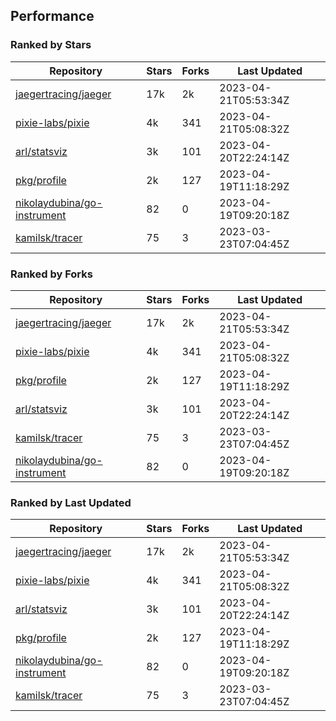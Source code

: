 ## Performance

### Ranked by Stars

| Repository | Stars | Forks | Last Updated |
|------------|-------|-------|--------------|
| [jaegertracing/jaeger](https://github.com/jaegertracing/jaeger) | 17k | 2k | 2023-04-21T05:53:34Z |
| [pixie-labs/pixie](https://github.com/pixie-labs/pixie) | 4k | 341 | 2023-04-21T05:08:32Z |
| [arl/statsviz](https://github.com/arl/statsviz) | 3k | 101 | 2023-04-20T22:24:14Z |
| [pkg/profile](https://github.com/pkg/profile) | 2k | 127 | 2023-04-19T11:18:29Z |
| [nikolaydubina/go-instrument](https://github.com/nikolaydubina/go-instrument) | 82 | 0 | 2023-04-19T09:20:18Z |
| [kamilsk/tracer](https://github.com/kamilsk/tracer) | 75 | 3 | 2023-03-23T07:04:45Z |

### Ranked by Forks

| Repository | Stars | Forks | Last Updated |
|------------|-------|-------|--------------|
| [jaegertracing/jaeger](https://github.com/jaegertracing/jaeger) | 17k | 2k | 2023-04-21T05:53:34Z |
| [pixie-labs/pixie](https://github.com/pixie-labs/pixie) | 4k | 341 | 2023-04-21T05:08:32Z |
| [pkg/profile](https://github.com/pkg/profile) | 2k | 127 | 2023-04-19T11:18:29Z |
| [arl/statsviz](https://github.com/arl/statsviz) | 3k | 101 | 2023-04-20T22:24:14Z |
| [kamilsk/tracer](https://github.com/kamilsk/tracer) | 75 | 3 | 2023-03-23T07:04:45Z |
| [nikolaydubina/go-instrument](https://github.com/nikolaydubina/go-instrument) | 82 | 0 | 2023-04-19T09:20:18Z |

### Ranked by Last Updated

| Repository | Stars | Forks | Last Updated |
|------------|-------|-------|--------------|
| [jaegertracing/jaeger](https://github.com/jaegertracing/jaeger) | 17k | 2k | 2023-04-21T05:53:34Z |
| [pixie-labs/pixie](https://github.com/pixie-labs/pixie) | 4k | 341 | 2023-04-21T05:08:32Z |
| [arl/statsviz](https://github.com/arl/statsviz) | 3k | 101 | 2023-04-20T22:24:14Z |
| [pkg/profile](https://github.com/pkg/profile) | 2k | 127 | 2023-04-19T11:18:29Z |
| [nikolaydubina/go-instrument](https://github.com/nikolaydubina/go-instrument) | 82 | 0 | 2023-04-19T09:20:18Z |
| [kamilsk/tracer](https://github.com/kamilsk/tracer) | 75 | 3 | 2023-03-23T07:04:45Z |

